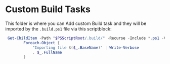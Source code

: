 # Custom Build Tasks

This folder is where you can Add custom Build task and they will be imported by the `.build.ps1` file via this scriptblock:
```PowerShell
 Get-ChildItem -Path "$PSScriptRoot/.build/" -Recurse -Include *.ps1 -Verbose |
        Foreach-Object {
            "Importing file $($_.BaseName)" | Write-Verbose
            . $_.FullName 
        }
```